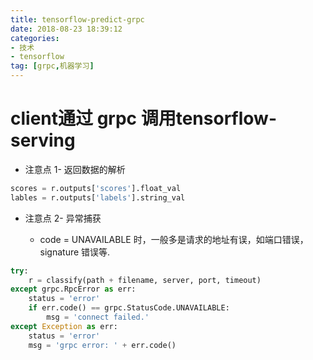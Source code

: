 ```yaml
---
title: tensorflow-predict-grpc
date: 2018-08-23 18:39:12
categories: 
- 技术
- tensorflow
tag: [grpc,机器学习]
---
```



# client通过 grpc 调用tensorflow-serving


* 注意点 1- 返回数据的解析
```python
scores = r.outputs['scores'].float_val
lables = r.outputs['labels'].string_val
```

* 注意点 2- 异常捕获
        
    * code = UNAVAILABLE 时，一般多是请求的地址有误，如端口错误，signature 错误等.


```python
try:
    r = classify(path + filename, server, port, timeout)
except grpc.RpcError as err:
    status = 'error'
    if err.code() == grpc.StatusCode.UNAVAILABLE:
        msg = 'connect failed.'
except Exception as err:
    status = 'error'
    msg = 'grpc error: ' + err.code()
```